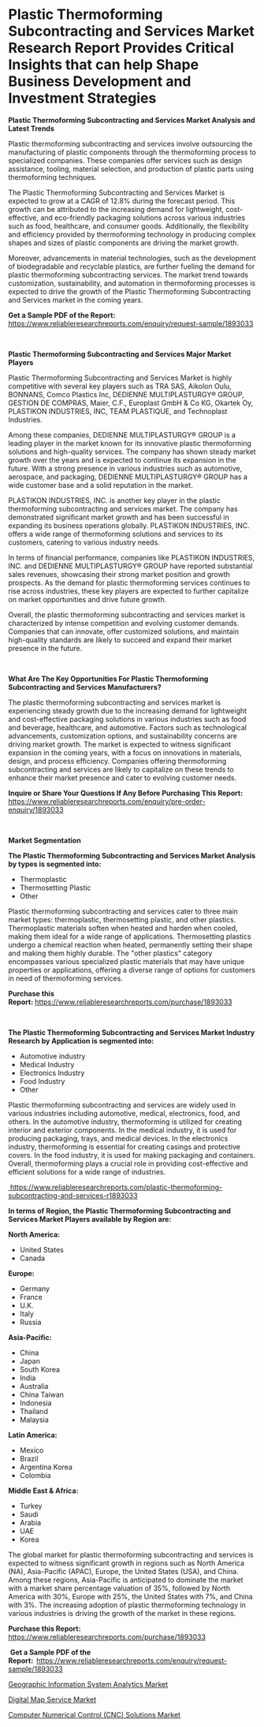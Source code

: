 <p><h1>Plastic Thermoforming Subcontracting and Services Market Research Report Provides Critical Insights that can help Shape Business Development and Investment Strategies</h1></p><p><strong>Plastic Thermoforming Subcontracting and Services Market Analysis and Latest Trends</strong></p>
<p><p>Plastic thermoforming subcontracting and services involve outsourcing the manufacturing of plastic components through the thermoforming process to specialized companies. These companies offer services such as design assistance, tooling, material selection, and production of plastic parts using thermoforming techniques.</p><p>The Plastic Thermoforming Subcontracting and Services Market is expected to grow at a CAGR of 12.8% during the forecast period. This growth can be attributed to the increasing demand for lightweight, cost-effective, and eco-friendly packaging solutions across various industries such as food, healthcare, and consumer goods. Additionally, the flexibility and efficiency provided by thermoforming technology in producing complex shapes and sizes of plastic components are driving the market growth.</p><p>Moreover, advancements in material technologies, such as the development of biodegradable and recyclable plastics, are further fueling the demand for plastic thermoforming subcontracting services. The market trend towards customization, sustainability, and automation in thermoforming processes is expected to drive the growth of the Plastic Thermoforming Subcontracting and Services market in the coming years.</p></p>
<p><strong>Get a Sample PDF of the Report:&nbsp;</strong> <a href="https://www.reliableresearchreports.com/enquiry/request-sample/1893033">https://www.reliableresearchreports.com/enquiry/request-sample/1893033</a></p>
<p>&nbsp;</p>
<p><strong>Plastic Thermoforming Subcontracting and Services Major Market Players</strong></p>
<p><p>Plastic Thermoforming Subcontracting and Services Market is highly competitive with several key players such as TRA SAS, Aikolon Oulu, BONNANS, Comco Plastics Inc, DEDIENNE MULTIPLASTURGY® GROUP, GESTION DE COMPRAS, Maier, C.F., Europlast GmbH & Co KG, Okartek Oy, PLASTIKON INDUSTRIES, INC, TEAM PLASTIQUE, and Technoplast Industries. </p><p>Among these companies, DEDIENNE MULTIPLASTURGY® GROUP is a leading player in the market known for its innovative plastic thermoforming solutions and high-quality services. The company has shown steady market growth over the years and is expected to continue its expansion in the future. With a strong presence in various industries such as automotive, aerospace, and packaging, DEDIENNE MULTIPLASTURGY® GROUP has a wide customer base and a solid reputation in the market.</p><p>PLASTIKON INDUSTRIES, INC. is another key player in the plastic thermoforming subcontracting and services market. The company has demonstrated significant market growth and has been successful in expanding its business operations globally. PLASTIKON INDUSTRIES, INC. offers a wide range of thermoforming solutions and services to its customers, catering to various industry needs.</p><p>In terms of financial performance, companies like PLASTIKON INDUSTRIES, INC. and DEDIENNE MULTIPLASTURGY® GROUP have reported substantial sales revenues, showcasing their strong market position and growth prospects. As the demand for plastic thermoforming services continues to rise across industries, these key players are expected to further capitalize on market opportunities and drive future growth.</p><p>Overall, the plastic thermoforming subcontracting and services market is characterized by intense competition and evolving customer demands. Companies that can innovate, offer customized solutions, and maintain high-quality standards are likely to succeed and expand their market presence in the future.</p></p>
<p>&nbsp;</p>
<p><strong>What Are The Key Opportunities For Plastic Thermoforming Subcontracting and Services Manufacturers?</strong></p>
<p><p>The plastic thermoforming subcontracting and services market is experiencing steady growth due to the increasing demand for lightweight and cost-effective packaging solutions in various industries such as food and beverage, healthcare, and automotive. Factors such as technological advancements, customization options, and sustainability concerns are driving market growth. The market is expected to witness significant expansion in the coming years, with a focus on innovations in materials, design, and process efficiency. Companies offering thermoforming subcontracting and services are likely to capitalize on these trends to enhance their market presence and cater to evolving customer needs.</p></p>
<p><strong>Inquire or Share Your Questions If Any Before Purchasing This Report:</strong> <a href="https://www.reliableresearchreports.com/enquiry/pre-order-enquiry/1893033">https://www.reliableresearchreports.com/enquiry/pre-order-enquiry/1893033</a></p>
<p>&nbsp;</p>
<p><strong>Market Segmentation</strong></p>
<p><strong>The Plastic Thermoforming Subcontracting and Services Market Analysis by types is segmented into:</strong></p>
<p><ul><li>Thermoplastic</li><li>Thermosetting Plastic</li><li>Other</li></ul></p>
<p><p>Plastic thermoforming subcontracting and services cater to three main market types: thermoplastic, thermosetting plastic, and other plastics. Thermoplastic materials soften when heated and harden when cooled, making them ideal for a wide range of applications. Thermosetting plastics undergo a chemical reaction when heated, permanently setting their shape and making them highly durable. The "other plastics" category encompasses various specialized plastic materials that may have unique properties or applications, offering a diverse range of options for customers in need of thermoforming services.</p></p>
<p><strong>Purchase this Report:&nbsp;</strong><a href="https://www.reliableresearchreports.com/purchase/1893033">https://www.reliableresearchreports.com/purchase/1893033</a></p>
<p>&nbsp;</p>
<p><strong>The Plastic Thermoforming Subcontracting and Services Market Industry Research by Application is segmented into:</strong></p>
<p><ul><li>Automotive industry</li><li>Medical Industry</li><li>Electronics Industry</li><li>Food Industry</li><li>Other</li></ul></p>
<p><p>Plastic thermoforming subcontracting and services are widely used in various industries including automotive, medical, electronics, food, and others. In the automotive industry, thermoforming is utilized for creating interior and exterior components. In the medical industry, it is used for producing packaging, trays, and medical devices. In the electronics industry, thermoforming is essential for creating casings and protective covers. In the food industry, it is used for making packaging and containers. Overall, thermoforming plays a crucial role in providing cost-effective and efficient solutions for a wide range of industries.</p></p>
<p><a href="https://www.reliableresearchreports.com/plastic-thermoforming-subcontracting-and-services-r1893033">&nbsp;https://www.reliableresearchreports.com/plastic-thermoforming-subcontracting-and-services-r1893033</a></p>
<p><strong>In terms of Region, the Plastic Thermoforming Subcontracting and Services Market Players available by Region are:</strong></p>
<p>
    <p> <strong> North America: </strong>
        <ul>
            <li>United States</li>
            <li>Canada</li>
        </ul>
        </p> 
    <p> <strong> Europe: </strong>
        <ul>
            <li>Germany</li>
            <li>France</li>
            <li>U.K.</li>
            <li>Italy</li>
            <li>Russia</li>
        </ul>
        </p> 
    <p> <strong> Asia-Pacific: </strong>
        <ul>
            <li>China</li>
            <li>Japan</li>
            <li>South Korea</li>
            <li>India</li>
            <li>Australia</li>
            <li>China Taiwan</li>
            <li>Indonesia</li>
            <li>Thailand</li>
            <li>Malaysia</li>
        </ul>
        </p> 
    <p> <strong> Latin America: </strong>
        <ul>
            <li>Mexico</li>
            <li>Brazil</li>
            <li>Argentina Korea</li>
            <li>Colombia</li>
        </ul>
        </p> 
    <p> <strong> Middle East & Africa: </strong>
        <ul>
            <li>Turkey</li>
            <li>Saudi</li>
            <li>Arabia</li>
            <li>UAE</li>
            <li>Korea</li>
        </ul>
    </p>
    </p>
<p><p>The global market for plastic thermoforming subcontracting and services is expected to witness significant growth in regions such as North America (NA), Asia-Pacific (APAC), Europe, the United States (USA), and China. Among these regions, Asia-Pacific is anticipated to dominate the market with a market share percentage valuation of 35%, followed by North America with 30%, Europe with 25%, the United States with 7%, and China with 3%. The increasing adoption of plastic thermoforming technology in various industries is driving the growth of the market in these regions.</p></p>
<p><strong>Purchase this Report: </strong><a href="https://www.reliableresearchreports.com/purchase/1893033">https://www.reliableresearchreports.com/purchase/1893033</a></p>
<p>&nbsp;<strong>Get a Sample PDF of the Report:&nbsp;&nbsp;</strong><a href="https://www.reliableresearchreports.com/enquiry/request-sample/1893033">https://www.reliableresearchreports.com/enquiry/request-sample/1893033</a></p>
<p><strong></strong></p>
<p><p><a href="https://github.com/RichRobinson5/Market-Research-Report-List-6/blob/main/geographic-information-system-analytics-market.md">Geographic Information System Analytics Market</a></p><p><a href="https://github.com/gdfhhhj/Market-Research-Report-List-5/blob/main/digital-map-service-market.md">Digital Map Service Market</a></p><p><a href="https://github.com/julyju69/Market-Research-Report-List-4/blob/main/computer-numerical-control-cnc-solutions-market.md">Computer Numerical Control (CNC) Solutions Market</a></p></p>